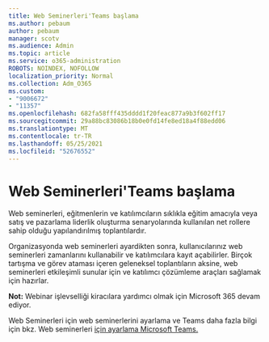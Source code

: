 ```yaml
---
title: Web Seminerleri'Teams başlama
ms.author: pebaum
author: pebaum
manager: scotv
ms.audience: Admin
ms.topic: article
ms.service: o365-administration
ROBOTS: NOINDEX, NOFOLLOW
localization_priority: Normal
ms.collection: Adm_O365
ms.custom:
- "9006672"
- "11357"
ms.openlocfilehash: 682fa58fff435dddd1f20feac877a9b3f602ff17
ms.sourcegitcommit: 29a88bc83086b18b0e0fd14fe8ed18a4f88edd06
ms.translationtype: MT
ms.contentlocale: tr-TR
ms.lasthandoff: 05/25/2021
ms.locfileid: "52676552"
---
```

# <a name="getting-started-with-teams-webinars"></a>Web Seminerleri'Teams başlama

Web seminerleri, eğitmenlerin ve katılımcıların sıklıkla eğitim amacıyla veya satış ve pazarlama liderlik oluşturma senaryolarında kullanılan net rollere sahip olduğu yapılandırılmış toplantılardır.

Organizasyonda web seminerleri ayardikten sonra, kullanıcılarınız web seminerleri zamanlarını kullanabilir ve katılımcılara kayıt açabilirler. Birçok tartışma ve görev ataması içeren geleneksel toplantıların aksine, web seminerleri etkileşimli sunular için ve katılımcı çözümleme araçları sağlamak için hazırlar.

**Not:** Webinar işlevselliği kiracılara yardımcı olmak için Microsoft 365 devam ediyor. 

Web Seminerleri için web seminerlerini ayarlama ve Teams daha fazla bilgi için bkz. Web seminerleri [için ayarlama Microsoft Teams.](/microsoftteams/set-up-webinars)